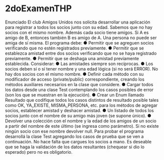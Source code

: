 # 2doExamenTHP
Enunciado
El club Amigos Unidos nos solicita desarrollar una aplicación para registrar a todos los socios junto
con su edad. Sabemos que no hay socios con el mismo nombre.
Además cada socio tiene amigos. Si A es amigo de B, entonces también B es amigo de A. Una
persona no puede ser amiga de sí misma.
El programa debe:
● Permitir que se agreguen socios verificando que no estén registrados previamente.
● Permitir que se establezca amistad entre dos socios verificando que no se haya registrado
previamente.
● Permitir que se deshaga una amistad previamente establecida.
Considerar:
● Las amistades siempre son recíprocas.
● Los socios deben sí o sí tener nombre y una edad lógica (si no será ERROR). No hay dos
socios con el mismo nombre.
● Definir cada método con su modificador de acceso (private/public) correspondiente, creando
los métodos auxiliares necesarios en la clase que considere.
● Cargar todos los datos desde una clase Test contemplando los casos posibles de error (son
los que se muestran en la ejecución).
● Crear un Enum llamado Resultado que codifique todos los casos distintos de resultado
posible tales como OK, YA_EXISTE, MISMA_PERSONA, etc. para los métodos de agregar
socios, establecer amistad y deshacer amistad.
● Un listado de todos los socios junto con el nombre de su amigo más joven (se supone único).
● Devolver una colección con el nombre y la edad de los amigos de un socio a partir del
nombre de este último (se ingresa como parámetro). Si no existe ningún socio con ese
nombre devolver null.
Para probar el programa desarrollá la clase Test agregando los casos de prueba que se ven a
continuación. No hace falta que cargues los socios a mano. Es deseable que se haga la validación de
los datos resultantes (chequear si dio lo esperado) pero no es obligatorio.
